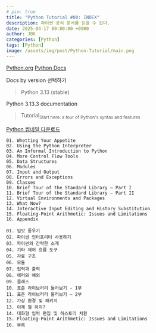 ```yaml
---
# pin: true
title: "Python Tutorial #00: INDEX"
description: 파이썬 공식 문서를 읽을 수 있다.
date: 2025-04-17 00:00:00 +0900
author: JBK
categories: [Python]
tags: [Python]
image: /assets/img/post/Python-Tutorial/main.png
---
```


[Python.org](https://www.python.org)
[Python Docs](https://docs.python.org/3)

Docs by version 선택하기
> Python 3.13 (stable)

Python 3.13.3 documentation
> Tutorial<sub>Start here: a tour of Python's syntax and features</sub>

[Python 썸네일 다운로드](/assets/img/post/Python-Tutorial/main.png)

```
01. Whetting Your Appetite
02. Using the Python Interpreter
03. An Informal Introduction to Python
04. More Control Flow Tools
05. Data Structures
06. Modules
07. Input and Output
08. Errors and Exceptions
09. Classes
10. Brief Tour of the Standard Library — Part I
11. Brief Tour of the Standard Library — Part II
12. Virtual Environments and Packages
13. What Now?
14. Interactive Input Editing and History Substitution
15. Floating-Point Arithmetic: Issues and Limitations
16. Appendix
```
```
01. 입맛 돋우기
02. 파이썬 인터프리터 사용하기
03. 파이썬의 간략한 소개
04. 기타 제어 흐름 도구
05. 자료 구조
06. 모듈
07. 입력과 출력
08. 에러와 예외
09. 클래스
10. 표준 라이브러리 둘러보기 - 1부
11. 표준 라이브러리 둘러보기 — 2부
12. 가상 환경 및 패키지
13. 이제 뭘 하지?
14. 대화형 입력 편집 및 히스토리 치환
15. Floating-Point Arithmetic: Issues and Limitations
16. 부록
```

